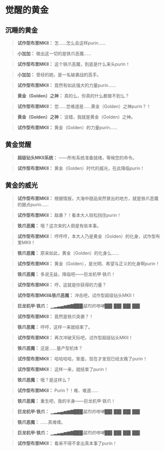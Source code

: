# 觉醒的黄金

## 沉睡的黄金

> **试作型布里MKII：**
> 怎……怎么会这样purin……

> **小加加：**
> 做出这一切的是铁爪恶魔……

> **试作型布里MKII：**
> 这个铁爪恶魔，到底是什么来头purin！

> **小加加：**
> 曾经的她，是一名破袭战的高手。

> **试作型布里MKII：**
> 竟然有如此强大的力量purin……

> **黄金（Golden）之神：**
> 真的么，你真的什么都做不到么？

> **试作型布里MKII：**
> 您……您难道是……黄金（Golden）之神purin？！

> **黄金（Golden）之神：**
> 没错，我就是黄金（Golden）之神。

> **试作型布里MKII：**
> 黄金（Golden）的力量purin……

## 黄金觉醒

> **超级钻头MKII系统：**
> ——所有系统准备就绪，等候您的命令。

> **试作型布里MKII：**
> 黄金（Golden）时代的威光，在此降临purin！

## 黄金的威光

> **试作型布里MKII：**
> 根据情报，大海中甜品突然冒出的地方，就是铁爪恶魔的据点purin……

> **试作型布里MKII：**
> 敌袭？！看本大人轻松挡住purin！

> **铁爪恶魔：**
> 哦？这次来的人倒是有些本事。

> **试作型布里MKII：**
> 哼哼哼，本大人乃是黄金（Golden）的化身，试作型布里MKII！

> **铁爪恶魔：**
> 原来如此，黄金（Golden）的化身么……

> **试作型布里MKII：**
> 黄金（Golden），是光明、希望与正义的化身啊purin！

> **铁爪恶魔：**
> 多说无益，降临吧——巨龙机甲·铁爪！

> **试作型布里MKII：**
> 哼，这就是你获得的力量？

> **试作型布里MKII&铁爪恶魔：**
> 冲击吧，试作型超级钻头MKII！

> **巨龙机甲·铁爪：**
> ▁▂▃▄▅▆▇███*猛烈的咆哮*██▌██▌██▌██▌

> **试作型布里MKII：**
> 竟然是铁爪突袭？！

> **铁爪恶魔：**
> 哼哼，这样一来就结束了。

> **试作型布里MKII：**
> 再次冲破天际吧，试作型超级钻头MKII！

> **铁爪恶魔：**
> 这是……量产型机体？

> **试作型布里MKII：**
> 哈哈哈哈，笨蛋，现在才发现已经太晚了purin！

> **试作型布里MKII：**
> 这样一来，就结束了purin！

> **铁爪恶魔：**
> 哦？是这样么？

> **试作型布里MKII：**
> Purin？！难、难道……

> **铁爪恶魔：**
> 重生吧，我的半身——巨龙机甲·铁爪！

> **巨龙机甲·铁爪：**
> ▁▂▃▄▅▆▇███*猛烈的咆哮*██▌██▌██▌██▌

> **铁爪恶魔：**
> ……真难缠。

> **巨龙机甲·铁爪：**
> ▁▂▃▄▅▆▇███*猛烈的咆哮*██▌██▌██▌██▌

> **试作型布里MKII：**
> 看来不得不拿出真本事了purin！

